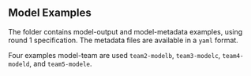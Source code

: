 ## Model Examples

The folder contains model-output and model-metadata examples, using round 1 
specification. The metadata files are available in a `yaml` format. 

Four examples model-team are used `team2-modelb`, `team3-modelc`, 
`team4-modeld`, and `team5-modele`.
